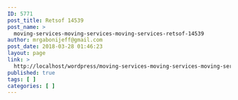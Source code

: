 ```yaml
---
ID: 5771
post_title: Retsof 14539
post_name: >
  moving-services-moving-services-moving-services-retsof-14539
author: mrgabonijeff@gmail.com
post_date: 2018-03-28 01:46:23
layout: page
link: >
  http://localhost/wordpress/moving-services-moving-services-moving-services-retsof-14539/
published: true
tags: [ ]
categories: [ ]
---
```

